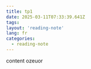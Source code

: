 ```yaml
---
title: tp1
date: 2025-03-11T07:33:39.641Z
tags:
layout: 'reading-note'
lang: fr
categories: 
  - reading-note
---
```

content ozeuor